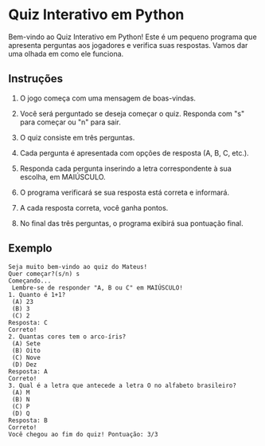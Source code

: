# Quiz Interativo em Python

Bem-vindo ao Quiz Interativo em Python! Este é um pequeno programa que apresenta perguntas aos jogadores e verifica suas respostas. Vamos dar uma olhada em como ele funciona.

## Instruções

1. O jogo começa com uma mensagem de boas-vindas.

2. Você será perguntado se deseja começar o quiz. Responda com "s" para começar ou "n" para sair.

3. O quiz consiste em três perguntas.

4. Cada pergunta é apresentada com opções de resposta (A, B, C, etc.).

5. Responda cada pergunta inserindo a letra correspondente à sua escolha, em MAIÚSCULO.

6. O programa verificará se sua resposta está correta e informará.

7. A cada resposta correta, você ganha pontos.

8. No final das três perguntas, o programa exibirá sua pontuação final.

## Exemplo

```plaintext
Seja muito bem-vindo ao quiz do Mateus!
Quer começar?(s/n) s
Começando...
 Lembre-se de responder "A, B ou C" em MAIÚSCULO!
1. Quanto é 1+1?
 (A) 23
 (B) 3
 (C) 2
Resposta: C
Correto!
2. Quantas cores tem o arco-íris?
 (A) Sete
 (B) Oito
 (C) Nove
 (D) Dez
Resposta: A
Correto!
3. Qual é a letra que antecede a letra O no alfabeto brasileiro?
 (A) M
 (B) N
 (C) P
 (D) Q
Resposta: B
Correto!
Você chegou ao fim do quiz! Pontuação: 3/3

